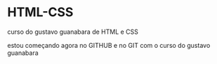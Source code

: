 # HTML-CSS
curso do gustavo guanabara de HTML e CSS

estou começando agora no GITHUB e no GIT com o curso do gustavo guanabara
